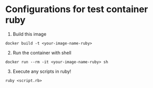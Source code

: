 # Configurations for test container ruby

1. Build this image
```
docker build -t <your-image-name-ruby>
```
2. Run the container with shell
```
docker run --rm -it <your-image-name-ruby> sh
```
3. Execute any scripts in ruby!
```
ruby <script.rb>
```
